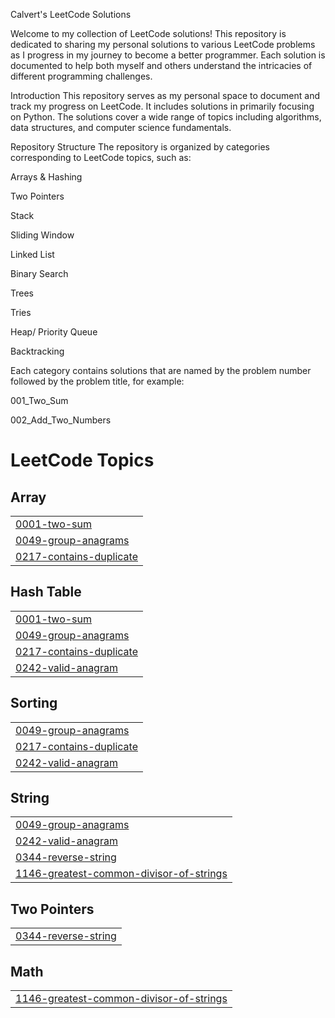 Calvert's LeetCode Solutions

Welcome to my collection of LeetCode solutions! This repository is dedicated to sharing my personal solutions to various LeetCode problems as I progress in my journey to become a better programmer. Each solution is documented to help both myself and others understand the intricacies of different programming challenges.


Introduction
This repository serves as my personal space to document and track my progress on LeetCode. It includes solutions in primarily focusing on Python. The solutions cover a wide range of topics including algorithms, data structures, and computer science fundamentals.

Repository Structure
The repository is organized by categories corresponding to LeetCode topics, such as:

Arrays & Hashing

Two Pointers

Stack

Sliding Window

Linked List

Binary Search

Trees

Tries

Heap/ Priority Queue 

Backtracking


Each category contains solutions that are named by the problem number followed by the problem title, for example:

001_Two_Sum

002_Add_Two_Numbers

<!---LeetCode Topics Start-->
# LeetCode Topics
## Array
|  |
| ------- |
| [0001-two-sum](https://github.com/CalvertB/leetcode-solutions/tree/master/0001-two-sum) |
| [0049-group-anagrams](https://github.com/CalvertB/leetcode-solutions/tree/master/0049-group-anagrams) |
| [0217-contains-duplicate](https://github.com/CalvertB/leetcode-solutions/tree/master/0217-contains-duplicate) |
## Hash Table
|  |
| ------- |
| [0001-two-sum](https://github.com/CalvertB/leetcode-solutions/tree/master/0001-two-sum) |
| [0049-group-anagrams](https://github.com/CalvertB/leetcode-solutions/tree/master/0049-group-anagrams) |
| [0217-contains-duplicate](https://github.com/CalvertB/leetcode-solutions/tree/master/0217-contains-duplicate) |
| [0242-valid-anagram](https://github.com/CalvertB/leetcode-solutions/tree/master/0242-valid-anagram) |
## Sorting
|  |
| ------- |
| [0049-group-anagrams](https://github.com/CalvertB/leetcode-solutions/tree/master/0049-group-anagrams) |
| [0217-contains-duplicate](https://github.com/CalvertB/leetcode-solutions/tree/master/0217-contains-duplicate) |
| [0242-valid-anagram](https://github.com/CalvertB/leetcode-solutions/tree/master/0242-valid-anagram) |
## String
|  |
| ------- |
| [0049-group-anagrams](https://github.com/CalvertB/leetcode-solutions/tree/master/0049-group-anagrams) |
| [0242-valid-anagram](https://github.com/CalvertB/leetcode-solutions/tree/master/0242-valid-anagram) |
| [0344-reverse-string](https://github.com/CalvertB/leetcode-solutions/tree/master/0344-reverse-string) |
| [1146-greatest-common-divisor-of-strings](https://github.com/CalvertB/leetcode-solutions/tree/master/1146-greatest-common-divisor-of-strings) |
## Two Pointers
|  |
| ------- |
| [0344-reverse-string](https://github.com/CalvertB/leetcode-solutions/tree/master/0344-reverse-string) |
## Math
|  |
| ------- |
| [1146-greatest-common-divisor-of-strings](https://github.com/CalvertB/leetcode-solutions/tree/master/1146-greatest-common-divisor-of-strings) |
<!---LeetCode Topics End-->